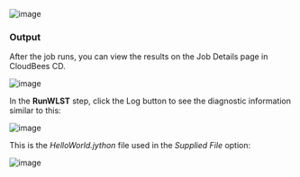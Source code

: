 

![image](images/RunWLST/runWLSTexample.png)


### Output
After the job runs, you can view the results on the Job Details page in CloudBees CD.


![image](images/RunWLST/EC-WLSRunWLST4.png)

In the **RunWLST** step, click the Log button to see the diagnostic information similar to this:

![image](images/RunWLST/EC-WLSRunWLST5.png)

This is the <i>HelloWorld.jython</i> file used in the <i>Supplied File</i> option:

![image](images/RunWLST/EC-WLSRunWLST6.png)


